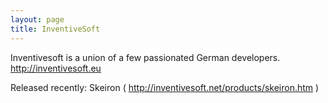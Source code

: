 ```yaml
---
layout: page
title: InventiveSoft
---
```


Inventivesoft is a union of a few passionated German developers.
http://inventivesoft.eu

Released recently:
Skeiron ( http://inventivesoft.net/products/skeiron.htm )

